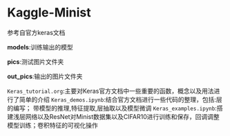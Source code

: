 # Kaggle-Minist
参考自官方keras文档

**models**:训练输出的模型

**pics**:测试图片文件夹

**out_pics**:输出的图片文件夹

`Keras_tutorial.org`:主要对Keras官方文档中一些重要的函数，概念以及用法进行了简单的介绍
`Keras_demos.ipynb`:结合官方文档进行一些代码的整理，包括:层的编写； 带模型的推理,特征提取,层抽取以及模型微调
`Keras_examples.ipynb`:搭建浅层网络以及ResNet对Minist数据集以及CIFAR10进行训练和保存，回调调整模型训练；卷积特征的可视化操作
